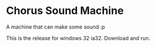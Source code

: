 # Chorus Sound Machine

A machine that can make some sound :p

This is the release for windows 32 ia32. Download and run.
